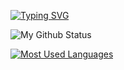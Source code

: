 [![Typing SVG](https://readme-typing-svg.demolab.com?font=Fira+Code&pause=1000&color=F7CC36&width=435&lines=Living+the+youngest+day+of+life+to+come)](https://git.io/typing-svg)

![My Github Status](https://github-readme-stats.vercel.app/api?username=uzuLee&hide=contribs,prs&show_icons=true&theme=gruvbox)

[![Most Used Languages](https://github-readme-stats.vercel.app/api/top-langs/?username=uzuLee)](https://github.com/anuraghazra/github-readme-stats)
